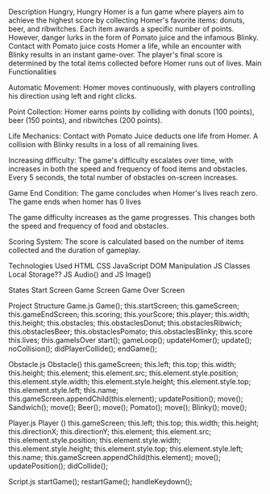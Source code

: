 Description
Hungry, Hungry Homer is a fun game where players aim to achieve the highest score by collecting Homer's favorite items: donuts, beer, and ribwitches. Each item awards a specific number of points. However, danger lurks in the form of Pomato juice and the infamous Blinky. Contact with Pomato juice costs Homer a life, while an encounter with Blinky results in an instant game-over. The player's final score is determined by the total items collected before Homer runs out of lives.
Main Functionalities

Automatic Movement: Homer moves continuously, with players controlling his direction using left and right clicks.

Point Collection: Homer earns points by colliding with donuts (100 points), beer (150 points), and ribwitches (200 points).

Life Mechanics: Contact with Pomato Juice deducts one life from Homer. A collision with Blinky results in a loss of all remaining lives.

Increasing difficulty: The game's difficulty escalates over time, with increases in both the speed and frequency of food items and obstacles. Every 5 seconds, the total number of obstacles on-screen increases.

Game End Condition: The game concludes when Homer's lives reach zero.
The game ends when homer has 0 lives

The game difficulty increases as the game progresses. This changes both the speed and frequency of food and obstacles.

Scoring System: The score is calculated based on the number of items collected and the duration of gameplay.

Technologies Used
HTML
CSS
JavaScript
DOM Manipulation
JS Classes
Local Storage??
JS Audio() and JS Image()


States
Start Screen
Game Screen
Game Over Screen


Project Structure
Game.js
Game();
this.startScreen;
this.gameScreen;
this.gameEndScreen;
this.scoring;
this.yourScore;
this.player;
this.width;
this.height;
this.obstacles;
this.obstaclesDonut;
this.obstaclesRibwich;
this.obstaclesBeer;
this.obstaclesPomato;
this.obstaclesBlinky;
this.score
this.lives;
this.gameIsOver
start();
gameLoop();
updateHomer();
update();
noCollision();
didPlayerCollide();
endGame();

Obstacle.js
Obstacle()
this.gameScreen;
this.left;
this.top;
this.width;
this.height;
this.element;
this.element.src;
this.element.style.position;
this.element.style.width;
this.element.style.height;
this.element.style.top;
this.element.style.left;
this.name;
this.gameScreen.appendChild(this.element);
updatePosition();
move();
Sandwich();
move();
Beer();
move();
Pomato();
move();
Blinky();
move();

Player.js
Player ()
this.gameScreen;
this.left;
this.top;
this.width;
this.height;
this.directionX;
this.directionY;
this.element;
this.element.src;
this.element.style.position;
this.element.style.width;
this.element.style.height;
this.element.style.top;
this.element.style.left;
this.name;
this.gameScreen.appendChild(this.element);
move();
updatePosition();
didCollide();


Script.js
startGame();
restartGame();
handleKeydown();
